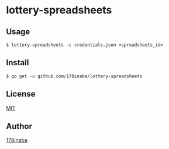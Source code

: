 # lottery-spreadsheets

## Usage

```console
$ lottery-spreadsheets -c credentials.json <spreadsheets_id>
```

## Install

```console
$ go get -u github.com/178inaba/lottery-spreadsheets
```

## License

[MIT](LICENSE)

## Author

[178inaba](https://github.com/178inaba)
